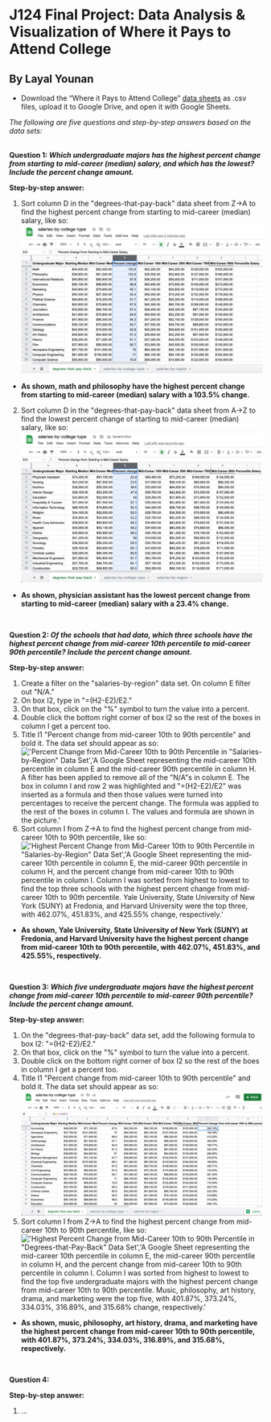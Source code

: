 # J124 Final Project: Data Analysis & Visualization of Where it Pays to Attend College
## By Layal Younan
* Download the “Where it Pays to Attend College” [data sheets](https://www.kaggle.com/wsj/college-salaries) as .csv files, upload it to Google Drive, and open it with Google Sheets. <br>

*The following are five questions and step-by-step answers based on the data sets:* <br>
<br>

**Question 1: _Which undergraduate majors has the highest percent change from starting to mid-career (median) salary, and which has the lowest? Include the percent change amount._** <br>

**Step-by-step answer:**
1. Sort column D in the "degrees-that-pay-back" data sheet from Z->A to find the highest percent change from starting to mid-career (median) salary, like so: <br>
!['Highest Percent Change from Starting to Mid-Career Salary','A Google Sheet representing the undergraduate majors in column A and the percent change of their starting to mid-career (median) salary in column D. Column D has been filtered and sorted from highest to lowest in order to illustrate the highest percent change.'](/Screenshot-Highest-Percent-Change.jpg)
* **As shown, math and philosophy have the highest percent change from starting to mid-career (median) salary with a 103.5% change.**
2. Sort column D in the "degrees-that-pay-back" data sheet from A->Z to find the lowest percent change of starting to mid-career (median) salary, like so: <br>
!['Lowest Percent Change from Starting to Mid-Career Salary','A Google Sheet representing the undergraduate majors in column A and the percent change from their starting to mid-career (median) salary in column D. Column D has been filtered and sorted from lowest to highest in order to illustrate the lowest percent change.'](/Screenshot-lowest-percent-change.jpg)
* **As shown, physician assistant has the lowest percent change from starting to mid-career (median) salary with a 23.4% change.** <br>
<br>

**Question 2: _Of the schools that had data, which three schools have the highest percent change from mid-career 10th percentile to mid-career 90th percentile? Include the percent change amount._** <br>

**Step-by-step answer:**
1. Create a filter on the "salaries-by-region" data set. On column E filter out "N/A."
2. On box I2, type in "=(H2-E2)/E2."
3. On that box, click on the "%" symbol to turn the value into a percent.
4. Double click the bottom right corner of box I2 so the rest of the boxes in column I get a percent too.
5. Title I1 "Percent change from mid-career 10th to 90th percentile" and bold it. The data set should appear as so:
!['Percent Change from Mid-Career 10th to 90th Percentile in "Salaries-by-Region" Data Set','A Google Sheet representing the mid-career 10th percentile in column E and the mid-career 90th percentile in column H. A filter has been applied to remove all of the "N/A"s in column E. The box in column I and row 2 was highlighted and "=(H2-E2)/E2" was inserted as a formula and then those values were turned into percentages to receive the percent change. The formula was applied to the rest of the boxes in column I. The values and formula are shown in the picture.'](Screenshot-percentchange-10-90.jpg)
5. Sort column I from Z->A to find the highest percent change from mid-career 10th to 90th percentile, like so: <br>
!['Highest Percent Change from Mid-Career 10th to 90th Percentile in "Salaries-by-Region" Data Set','A Google Sheet representing the mid-career 10th percentile in column E, the mid-career 90th percentile in column H, and the percent change from mid-career 10th to 90th percentile in column I. Column I was sorted from highest to lowest to find the top three schools with the highest percent change from mid-career 10th to 90th percentile. Yale University, State University of New York (SUNY) at Fredonia, and Harvard University were the top three, with 462.07%, 451.83%, and 425.55% change, respectively.'](Screenshot-highest-10-90.jpg)
* **As shown, Yale University, State University of New York (SUNY) at Fredonia, and Harvard University have the highest percent change from mid-career 10th to 90th percentile, with 462.07%, 451.83%, and 425.55%, respectively.** <br>
<br>

**Question 3: _Which five undergraduate majors have the highest percent change from mid-career 10th percentile to mid-career 90th percentile? Include the percent change amount._** <br>

**Step-by-step answer:**
1. On the "degrees-that-pay-back" data set, add the following formula to box I2: "=(H2-E2)/E2."
2. On that box, click on the "%" symbol to turn the value into a percent.
3. Double click on the bottom right corner of box I2 so the rest of the boes in column I get a percent too.
4. Title I1 "Percent change from mid-career 10th to 90th percentile" and bold it. The data set should appear as so:
!['Percent Change from Mid-Career 10th to 90th Percentile in "Degrees-that-Pay-Back" Data Set','A Google Sheet representing the mid-career 10th percentile in column E, the mid-career 90th percentile in column H, and the percent change from mid-career 10th to 90th percentile in column I. The formula "=(H2-E2)/E2" was applied and turned into a percentage in column I. The values and formula are shown in the picture.'](Screenshot-percentchange-major-10-90.jpg)
5. Sort column I from Z->A to find the highest percent change from mid-career 10th to 90th percentile, like so: <br>
!['Highest Percent Change from Mid-Career 10th to 90th Percentile in "Degrees-that-Pay-Back" Data Set','A Google Sheet representing the mid-career 10th percentile in column E, the mid-career 90th percentile in column H, and the percent change from mid-career 10th to 90th percentile in column I. Column I was sorted from highest to lowest to find the top five undergraduate majors with the highest percent change from mid-career 10th to 90th percentile. Music, philosophy, art history, drama, and marketing were the top five, with 401.87%, 373.24%, 334.03%, 316.89%, and 315.68% change, respectively.'](Screenshot-highest-major-10-90.jpg)
* **As shown, music, philosophy, art history, drama, and marketing have the highest percent change from mid-career 10th to 90th percentile, with 401.87%, 373.24%, 334.03%, 316.89%, and 315.68%, respectively.** <br>
<br>

**Question 4:** <br>

**Step-by-step answer:**
1. ...
